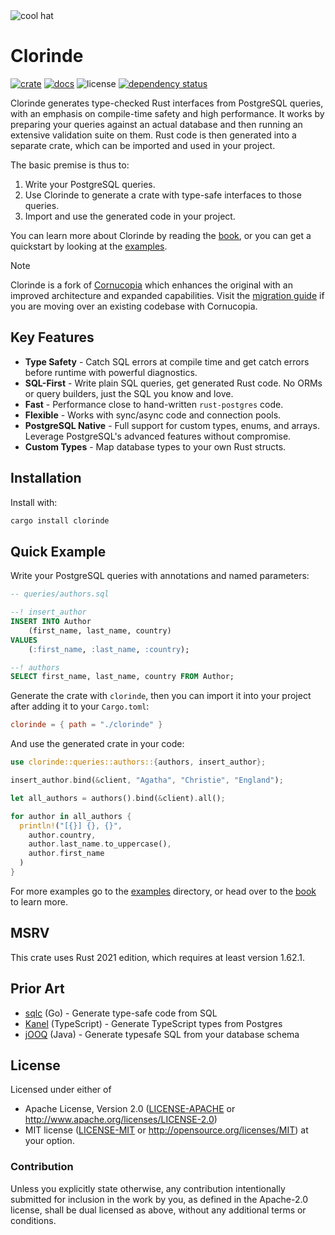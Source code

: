 <img src="https://raw.githubusercontent.com/halcyonnouveau/clorinde/refs/heads/main/docs/assets/clorinde_hat.png" alt="cool hat" style="max-width: 100%;">

# Clorinde

[![crate](https://img.shields.io/crates/v/clorinde.svg)](https://crates.io/crates/clorinde)
[![docs](https://img.shields.io/badge/book-latest-blue?logo=mdbook)](https://halcyonnouveau.github.io/clorinde/)
![license](https://img.shields.io/badge/License-APACHE--2.0%2FMIT-blue)
[![dependency status](https://deps.rs/repo/github/halcyonnouveau/clorinde/status.svg)](https://deps.rs/repo/github/halcyonnouveau/clorinde)

Clorinde generates type-checked Rust interfaces from PostgreSQL queries, with an emphasis on compile-time safety and high performance. It works by preparing your queries against an actual database and then running an extensive validation suite on them. Rust code is then generated into a separate crate, which can be imported and used in your project.

The basic premise is thus to:

1. Write your PostgreSQL queries.
2. Use Clorinde to generate a crate with type-safe interfaces to those queries.
3. Import and use the generated code in your project.

You can learn more about Clorinde by reading the [book](https://halcyonnouveau.github.io/clorinde/), or you can get a quickstart by looking at the [examples](https://halcyonnouveau.github.io/clorinde/examples.html).

> [!NOTE]
> Clorinde is a fork of [Cornucopia](https://github.com/cornucopia-rs/cornucopia) which enhances the original with an improved architecture and expanded capabilities. Visit the [migration guide](https://halcyonnouveau.github.io/clorinde/introduction/migration_from_cornucopia.html) if you are moving over an existing codebase with Cornucopia.

## Key Features

- **Type Safety** - Catch SQL errors at compile time and get catch errors before runtime with powerful diagnostics.
- **SQL-First** - Write plain SQL queries, get generated Rust code. No ORMs or query builders, just the SQL you know and love.
- **Fast** - Performance close to hand-written `rust-postgres` code.
- **Flexible** - Works with sync/async code and connection pools.
- **PostgreSQL Native** - Full support for custom types, enums, and arrays. Leverage PostgreSQL's advanced features without compromise.
- **Custom Types** - Map database types to your own Rust structs.

## Installation

Install with:

```bash
cargo install clorinde
```

## Quick Example
Write your PostgreSQL queries with annotations and named parameters:
```sql
-- queries/authors.sql

--! insert_author
INSERT INTO Author
    (first_name, last_name, country)
VALUES
    (:first_name, :last_name, :country);

--! authors
SELECT first_name, last_name, country FROM Author;
```

Generate the crate with `clorinde`, then you can import it into your project after adding it to your `Cargo.toml`:
```toml
clorinde = { path = "./clorinde" }
```

And use the generated crate in your code:
```rust
use clorinde::queries::authors::{authors, insert_author};

insert_author.bind(&client, "Agatha", "Christie", "England");

let all_authors = authors().bind(&client).all();

for author in all_authors {
  println!("[{}] {}, {}",
    author.country,
    author.last_name.to_uppercase(),
    author.first_name
  )
}
```

For more examples go to the [examples](https://github.com/halcyonnouveau/clorinde/tree/main/examples) directory, or head over to the [book](https://halcyonnouveau.github.io/clorinde/) to learn more.

## MSRV

This crate uses Rust 2021 edition, which requires at least version 1.62.1.

## Prior Art

- [sqlc](https://github.com/sqlc-dev/sqlc) (Go) - Generate type-safe code from SQL
- [Kanel](https://github.com/kristiandupont/kanel) (TypeScript) - Generate TypeScript types from Postgres
- [jOOQ](https://github.com/jOOQ/jOOQ) (Java) - Generate typesafe SQL from your database schema

## License

Licensed under either of
- Apache License, Version 2.0 ([LICENSE-APACHE](LICENSE-APACHE) or http://www.apache.org/licenses/LICENSE-2.0)
- MIT license ([LICENSE-MIT](LICENSE-MIT) or http://opensource.org/licenses/MIT)
at your option.

### Contribution

Unless you explicitly state otherwise, any contribution intentionally submitted for inclusion in the work by you, as defined in the Apache-2.0 license, shall be dual licensed as above, without any additional terms or conditions.
